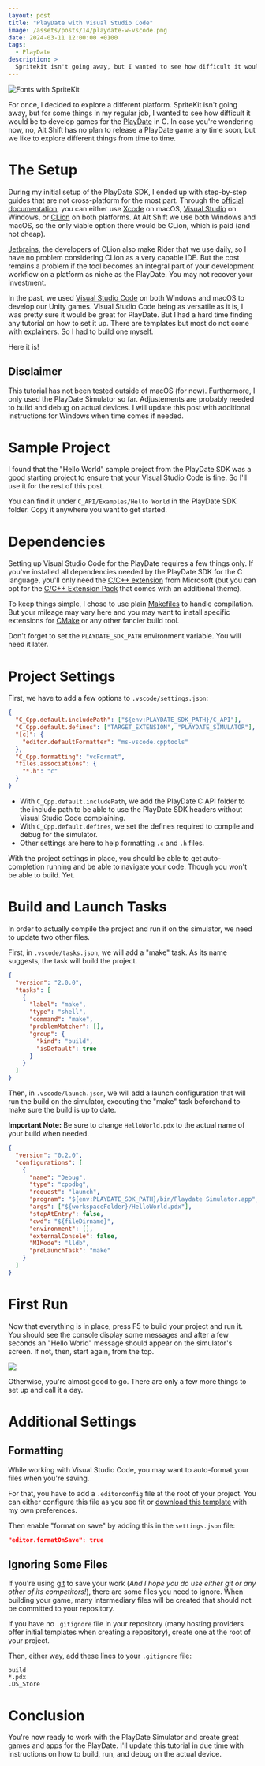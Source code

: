 ```yaml
---
layout: post
title: "PlayDate with Visual Studio Code"
image: /assets/posts/14/playdate-w-vscode.png
date: 2024-03-11 12:00:00 +0100
tags:
  - PlayDate
description: >
  Spritekit isn't going away, but I wanted to see how difficult it would be to developer games for the PlayDate in C. Turns out, not many resources exist to do that with Visual Studio Code. In this post, I explain how to set up Visual Studio Code to build, run, and debug for the PlayDate Simulator.
---
```


![Fonts with SpriteKit](/assets/posts/14/playdate-w-vscode.png)

For once, I decided to explore a different platform. SpriteKit isn't going away, but for some things in my regular job, I wanted to see how difficult it would be to develop games for the [PlayDate](https://play.date/) in C. In case you're wondering now, no, Alt Shift has no plan to release a PlayDate game any time soon, but we like to explore different things from time to time.

# The Setup

During my initial setup of the PlayDate SDK, I ended up with step-by-step guides that are not cross-platform for the most part. Through the [official documentation](https://sdk.play.date/2.4.1/Inside%20Playdate%20with%20C.html), you can either use [Xcode](https://developer.apple.com/xcode/) on macOS, [Visual Studio](https://visualstudio.microsoft.com/) on Windows, or [CLion](https://www.jetbrains.com/clion) on both platforms. At Alt Shift we use both Windows and macOS, so the only viable option there would be CLion, which is paid (and not cheap).

[Jetbrains](https://www.jetbrains.com/), the developers of CLion also make Rider that we use daily, so I have no problem considering CLion as a very capable IDE. But the cost remains a problem if the tool becomes an integral part of your development workflow on a platform as niche as the PlayDate. You may not recover your investment.

In the past, we used [Visual Studio Code](https://code.visualstudio.com/) on both Windows and macOS to develop our Unity games. Visual Studio Code being as versatile as it is, I was pretty sure it would be great for PlayDate. But I had a hard time finding any tutorial on how to set it up. There are templates but most do not come with explainers. So I had to build one myself.

Here it is!

## Disclaimer

This tutorial has not been tested outside of macOS (for now). Furthermore, I only used the PlayDate Simulator so far. Adjustements are probably needed to build and debug on actual devices. I will update this post with additional instructions for Windows when time comes if needed.

# Sample Project

I found that the "Hello World" sample project from the PlayDate SDK was a good starting project to ensure that your Visual Studio Code is fine. So I'll use it for the rest of this post.

You can find it under `C_API/Examples/Hello World` in the PlayDate SDK folder. Copy it anywhere you want to get started.

# Dependencies

Setting up Visual Studio Code for the PlayDate requires a few things only. If you've installed all dependencies needed by the PlayDate SDK for the C language, you'll only need the [C/C++ extension](https://marketplace.visualstudio.com/items?itemName=ms-vscode.cpptools) from Microsoft (but you can opt for the [C/C++ Extension Pack](https://marketplace.visualstudio.com/items?itemName=ms-vscode.cpptools-extension-pack) that comes with an additional theme).

To keep things simple, I chose to use plain [Makefiles](<https://en.wikipedia.org/wiki/Make_(software)>) to handle compilation. But your mileage may vary here and you may want to install specific extensions for [CMake](https://en.wikipedia.org/wiki/CMake) or any other fancier build tool.

Don't forget to set the `PLAYDATE_SDK_PATH` environment variable. You will need it later.

# Project Settings

First, we have to add a few options to `.vscode/settings.json`:

```json
{
  "C_Cpp.default.includePath": ["${env:PLAYDATE_SDK_PATH}/C_API"],
  "C_Cpp.default.defines": ["TARGET_EXTENSION", "PLAYDATE_SIMULATOR"],
  "[c]": {
    "editor.defaultFormatter": "ms-vscode.cpptools"
  },
  "C_Cpp.formatting": "vcFormat",
  "files.associations": {
    "*.h": "c"
  }
}
```

- With `C_Cpp.default.includePath`, we add the PlayDate C API folder to the include path to be able to use the PlayDate SDK headers without Visual Studio Code complaining.
- With `C_Cpp.default.defines`, we set the defines required to compile and debug for the simulator.
- Other settings are here to help formatting `.c` and `.h` files.

With the project settings in place, you should be able to get auto-completion running and be able to navigate your code. Though you won't be able to build. Yet.

# Build and Launch Tasks

In order to actually compile the project and run it on the simulator, we need to update two other files.

First, in `.vscode/tasks.json`, we will add a "make" task. As its name suggests, the task will build the project.

```json
{
  "version": "2.0.0",
  "tasks": [
    {
      "label": "make",
      "type": "shell",
      "command": "make",
      "problemMatcher": [],
      "group": {
        "kind": "build",
        "isDefault": true
      }
    }
  ]
}
```

Then, in `.vscode/launch.json`, we will add a launch configuration that will run the build on the simulator, executing the "make" task beforehand to make sure the build is up to date.

**Important Note:** Be sure to change `HelloWorld.pdx` to the actual name of your build when needed.

```json
{
  "version": "0.2.0",
  "configurations": [
    {
      "name": "Debug",
      "type": "cppdbg",
      "request": "launch",
      "program": "${env:PLAYDATE_SDK_PATH}/bin/Playdate Simulator.app",
      "args": ["${workspaceFolder}/HelloWorld.pdx"],
      "stopAtEntry": false,
      "cwd": "${fileDirname}",
      "environment": [],
      "externalConsole": false,
      "MIMode": "lldb",
      "preLaunchTask": "make"
    }
  ]
}
```

# First Run

Now that everything is in place, press F5 to build your project and run it. You should see the console display some messages and after a few seconds an "Hello World" message should appear on the simulator's screen. If not, then, start again, from the top.

![](/assets/posts/14/playdate-simulator.png)

Otherwise, you're almost good to go. There are only a few more things to set up and call it a day.

# Additional Settings

## Formatting

While working with Visual Studio Code, you may want to auto-format your files when you're saving.

For that, you have to add a `.editorconfig` file at the root of your project. You can either configure this file as you see fit or [download this template](https://gist.github.com/chsxf/eacf40b47ab4b62de11b2c11e742755e) with my own preferences.

Then enable "format on save" by adding this in the `settings.json` file:

```json
"editor.formatOnSave": true
```

## Ignoring Some Files

If you're using [git](https://git-scm.com/) to save your work (_And I hope you do use either git or any other of its competitors!_), there are some files you need to ignore. When building your game, many intermediary files will be created that should not be committed to your repository.

If you have no `.gitignore` file in your repository (many hosting providers offer initial templates when creating a repository), create one at the root of your project.

Then, either way, add these lines to your `.gitignore` file:

```
build
*.pdx
.DS_Store
```

# Conclusion

You're now ready to work with the PlayDate Simulator and create great games and apps for the PlayDate. I'll update this tutorial in due time with instructions on how to build, run, and debug on the actual device.

